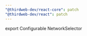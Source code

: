 ```yaml
---
"@thirdweb-dev/react-core": patch
"@thirdweb-dev/react": patch
---
```


export Configurable NetworkSelector
